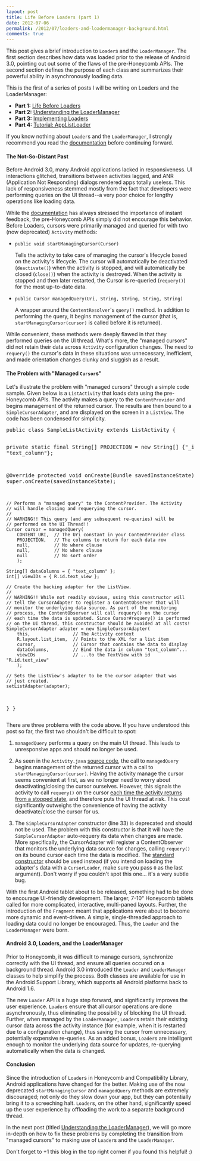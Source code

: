 ```yaml
---
layout: post
title: Life Before Loaders (part 1)
date: 2012-07-06
permalink: /2012/07/loaders-and-loadermanager-background.html
comments: true
---
```


<p>This post gives a brief introduction to <code>Loader</code>s and the <code>LoaderManager</code>. The first section describes how data was loaded prior to the release of Android 3.0, pointing out out some of the flaws of the pre-Honeycomb APIs. The second section defines the purpose of each class and summarizes their powerful ability in asynchronously loading data.</p>

<p>This is the first of a series of posts I will be writing on Loaders and the LoaderManager:</p>

<ul>
<li><b>Part 1:</b> <a href="http://www.androiddesignpatterns.com/2012/07/loaders-and-loadermanager-background.html">Life Before Loaders</a></li>
<li><b>Part 2:</b> <a href="http://www.androiddesignpatterns.com/2012/07/understanding-loadermanager.html">Understanding the LoaderManager</a></li>
<li><b>Part 3:</b> <a href="http://www.androiddesignpatterns.com/2012/08/implementing-loaders.html">Implementing Loaders</a></li>
<li><b>Part 4:</b> <a href="http://www.androiddesignpatterns.com/2012/09/tutorial-loader-loadermanager.html">Tutorial: AppListLoader</a></li>
</ul>

<p>If you know nothing about <code>Loader</code>s and the <code>LoaderManager</code>, I strongly recommend you read the <a href="http://developer.android.com/guide/components/loaders.html">documentation</a> before continuing forward.</p>

<h4>The Not-So-Distant Past</h4>

<p>Before Android 3.0, many Android applications lacked in responsiveness. UI interactions glitched, transitions between activities lagged, and ANR (Application Not Responding) dialogs rendered apps totally useless. This lack of responsiveness stemmed mostly from the fact that developers were performing queries on the UI thread--a very poor choice for lengthy operations like loading data.</p>

<p>While the <a href="http://developer.android.com/guide/practices/responsiveness.html">documentation</a> has always stressed the importance of instant feedback, the pre-Honeycomb APIs simply did not encourage this behavior. Before Loaders, cursors were primarily managed and queried for with two (now deprecated) <code>Activity</code> methods:</p>

<ul>
<li><p><code>public void startManagingCursor(Cursor)</code></p>

<p>Tells the activity to take care of managing the cursor's lifecycle based on the activity's lifecycle. The cursor will automatically be deactivated (<code>deactivate()</code>) when the activity is stopped, and will automatically be closed (<code>close()</code>) when the activity is destroyed. When the activity is stopped and then later restarted, the Cursor is re-queried (<code>requery()</code>) for the most up-to-date data.</p></li><!--more-->

<li><p><code>public Cursor managedQuery(Uri, String, String, String, String)</code></p>

<p>A wrapper around the <code>ContentResolver</code>'s <code>query()</code> method. In addition to performing the query, it begins management of the cursor (that is, <code>startManagingCursor(cursor)</code> is called before it is returned).</p></li>
</ul>

<p>While convenient, these methods were deeply flawed in that they performed queries on the UI thread. What's more, the "managed cursors" did not retain their data across <code>Activity</code> configuration changes. The need to <code>requery()</code> the cursor's data in these situations was unnecessary, inefficient, and made orientation changes clunky and sluggish as a result.</p>

<h4>The Problem with "Managed <code>Cursor</code>s"</h4>

<p>Let's illustrate the problem with "managed cursors" through a simple code sample. Given below is a <code>ListActivity</code> that loads data using the pre-Honeycomb APIs. The activity makes a query to the <code>ContentProvider</code> and begins management of the returned cursor. The results are then bound to a <code>SimpleCursorAdapter</code>, and are displayed on the screen in a <code>ListView</code>. The code has been condensed for simplicity.</p>

<p>
<pre class="brush:java">public class SampleListActivity extends ListActivity {

  private static final String[] PROJECTION = new String[] {"_id", "text_column"};

  @Override
  protected void onCreate(Bundle savedInstanceState) {
    super.onCreate(savedInstanceState);

    // Performs a "managed query" to the ContentProvider. The Activity 
    // will handle closing and requerying the cursor.
    //
    // WARNING!! This query (and any subsequent re-queries) will be
    // performed on the UI Thread!!
    Cursor cursor = managedQuery(
        CONTENT_URI,  // The Uri constant in your ContentProvider class
        PROJECTION,   // The columns to return for each data row
        null,         // No where clause
        null,         // No where clause
        null          // No sort order
        );

    String[] dataColumns = { "text_column" };
    int[] viewIDs = { R.id.text_view };
 
    // Create the backing adapter for the ListView.
    //
    // WARNING!! While not readily obvious, using this constructor will 
    // tell the CursorAdapter to register a ContentObserver that will
    // monitor the underlying data source. As part of the monitoring
    // process, the ContentObserver will call requery() on the cursor 
    // each time the data is updated. Since Cursor#requery() is performed 
    // on the UI thread, this constructor should be avoided at all costs!
    SimpleCursorAdapter adapter = new SimpleCursorAdapter(
        this,                // The Activity context
        R.layout.list_item,  // Points to the XML for a list item
        cursor,              // Cursor that contains the data to display
        dataColumns,         // Bind the data in column "text_column"...
        viewIDs              // ...to the TextView with id "R.id.text_view"
        );

    // Sets the ListView's adapter to be the cursor adapter that was 
    // just created.
    setListAdapter(adapter);
  }
}
</pre>
</p>

<p>There are three problems with the code above. If you have understood this post so far, the first two shouldn't be difficult to spot:</p>

<ol>

<li value="1"><p><code>managedQuery</code> performs a query on the main UI thread. This leads to unresponsive apps and should no longer be used.</p></li>

<li value="2"><p>As seen in the <code>Activity.java</code> <a href="http://grepcode.com/file/repository.grepcode.com/java/ext/com.google.android/android/1.5_r4/android/app/Activity.java#Activity.managedQuery%28android.net.Uri%2Cjava.lang.String%5B%5D%2Cjava.lang.String%2Cjava.lang.String%29">source code</a>, the call to <code>managedQuery</code> begins management of the returned cursor with a call to <code>startManagingCursor(cursor)</code>. Having the activity manage the cursor seems convenient at first, as we no longer need to worry about deactivating/closing the cursor ourselves. However, this signals the activity to call <code>requery()</code> on the cursor <a href="http://grepcode.com/file/repository.grepcode.com/java/ext/com.google.android/android/1.5_r4/android/app/Activity.java#3503">each time the activity returns from a stopped state</a>, and therefore puts the UI thread at risk. This cost significantly outweighs the convenience of having the activity deactivate/close the cursor for us.</p></li>

<li value="3"><p>The <code>SimpleCursorAdapter</code> constructor (line 33) is deprecated and should not be used. The problem with this constructor is that it will have the <code>SimpleCursorAdapter</code> auto-requery its data when changes are made. More specifically, the CursorAdapter will register a ContentObserver that monitors the underlying data source for changes, calling <code>requery()</code> on its bound cursor each time the data is modified. The <a href="http://developer.android.com/reference/android/widget/SimpleCursorAdapter.html#SimpleCursorAdapter(android.content.Context, int, android.database.Cursor, java.lang.String[], int[], int)">standard constructor</a> should be used instead (if you intend on loading the adapter's data with a <code>CursorLoader</code>, make sure you pass <code>0</code> as the last argument). Don't worry if you couldn't spot this one... it's a very subtle bug.</p></li>

</ol>

<p>With the first Android tablet about to be released, something had to be done to encourage UI-friendly development. The larger, 7-10" Honeycomb tablets called for more complicated, interactive, multi-paned layouts. Further, the introduction of the <code>Fragment</code> meant that applications were about to become more dynamic and event-driven. A simple, single-threaded approach to loading data could no longer be encouraged. Thus, the <code>Loader</code> and the <code>LoaderManager</code> were born.</p>

<h4>Android 3.0, Loaders, and the LoaderManager</h4>

<p>Prior to Honeycomb, it was difficult to manage cursors, synchronize correctly with the UI thread, and ensure all queries occured on a background thread. Android 3.0 introduced the <code>Loader</code> and <code>LoaderManager</code> classes to help simplify the process. Both classes are available for use in the Android Support Library, which supports all Android platforms back to Android 1.6.</p>

<p>The new <code>Loader</code> API is a huge step forward, and significantly improves the user experience. <code>Loader</code>s ensure that all cursor operations are done asynchronously, thus eliminating the possibility of blocking the UI thread. Further, when managed by the <code>LoaderManager</code>, <code>Loader</code>s retain their existing cursor data across the activity instance (for example, when it is restarted due to a configuration change), thus saving the cursor from unnecessary, potentially expensive re-queries. As an added bonus, <code>Loader</code>s are intelligent enough to monitor the underlying data source for updates, re-querying automatically when the data is changed.</p>

<h4>Conclusion</h4>

<p>Since the introduction of <code>Loader</code>s in Honeycomb and Compatibility Library, Android applications have changed for the better. Making use of the now deprecated <code>startManagingCursor</code>&nbsp;and <code>managedQuery</code>&nbsp;methods are extremely discouraged; not only do they slow down your app, but they can potentially bring it to a screeching halt. <code>Loader</code>s, on the other hand, significantly speed up the user experience by offloading the work to a separate background thread.</p>

<p>In the next post (titled <a href="http://www.androiddesignpatterns.com/2012/07/understanding-loadermanager.html">Understanding the LoaderManager</a>), we will go more in-depth on how to fix these problems by completing the transition from "managed cursors" to making use of <code>Loader</code>s and the <code>LoaderManager</code>.</p>

<p>Don't forget to +1 this blog in the top right corner if you found this helpful! :)</p>
